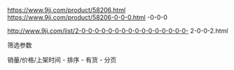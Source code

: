 https://www.9ji.com/product/58206.html
https://www.9ji.com/product/58206-0-0-0.html
-0-0-0


http://www.9ji.com/list/2-0-0-0-0-0-0-0-0-0-0-0-0-0-0-0-0-   2-0-0-2.html

筛选参数

销量/价格/上架时间  - 排序 - 有货 - 分页
